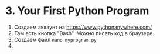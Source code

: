 # 3. Your First Python Program

1. Создаем аккаунт на https://www.pythonanywhere.com/
2. Там есть кнопка "Bash". Можно писать код в браузере.
3. Создаем файл `nano myprogram.py`
4. 
